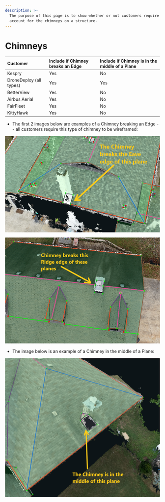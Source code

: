 ```yaml
---
description: >-
  The purpose of this page is to show whether or not customers require us to
  account for the chimneys on a structure.
---
```


# Chimneys

| Customer | Include if Chimney breaks an Edge | Include if Chimney is in the middle of a Plane |
| :--- | :--- | :--- |
| Kespry | Yes | No |
| DroneDeploy \(all types\) | Yes | Yes |
| BetterView | Yes | No |
| Airbus Aerial | Yes | No |
| FairFleet | Yes | No |
| KittyHawk | Yes | No |

* The first 2 images below are examples of a Chimney breaking an Edge -- all customers require this type of chimney to be wireframed:

![](../.gitbook/assets/chimney-breaks-an-edge.png)

![](../.gitbook/assets/chimney-breaks-a-ridge.png)

* The image below is an example of a Chimney in the middle of a Plane:

![](../.gitbook/assets/chimney-in-the-middle-of-plane.png)

